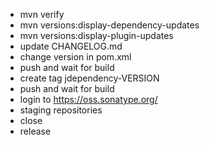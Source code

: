 - mvn verify
- mvn versions:display-dependency-updates
- mvn versions:display-plugin-updates
- update CHANGELOG.md
- change version in pom.xml
- push and wait for build
- create tag jdependency-VERSION
- push and wait for build
- login to https://oss.sonatype.org/
- staging repositories
- close
- release